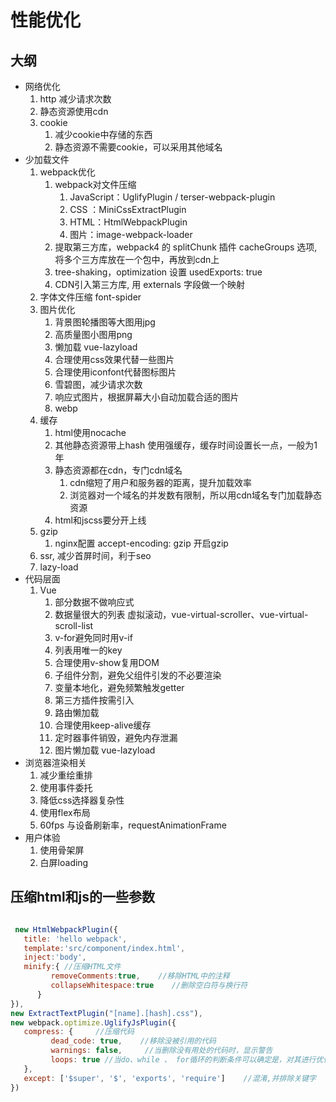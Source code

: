 
# 性能优化

## 大纲

<!-- - 网络优化
  1. DNS缓存
  2. http
     1. 减少请求次数
     2. 使用http2
        1. 解析速度快
        2. 多路复用
        3. 首部压缩
        4. 设置优先级
        5. 流量控制
        6. 服务器推送
  3. 静态资源使用cdn
  4. prefetch 预获取可能需要的资源
  5. preload 预获取必定要的资源, 重要资源使用
  6. cookie
     1. 减少cookie中存储的东西
     2. 静态资源不需要cookie，可以采用其他域名 -->
- 网络优化
  1. http 减少请求次数
  2. 静态资源使用cdn
  3. cookie
     1. 减少cookie中存储的东西
     2. 静态资源不需要cookie，可以采用其他域名
- 少加载文件
  1. webpack优化
     1. webpack对文件压缩
        1. JavaScript：UglifyPlugin / terser-webpack-plugin
        2. CSS ：MiniCssExtractPlugin
        3. HTML：HtmlWebpackPlugin
        4. 图片：image-webpack-loader
     2. 提取第三方库，webpack4 的 splitChunk 插件 cacheGroups 选项, 将多个三方库放在一个包中，再放到cdn上
     3. tree-shaking，optimization 设置 usedExports: true
     4. CDN引入第三方库, 用 externals 字段做一个映射
  2. 字体文件压缩 font-spider
  3. 图片优化
     1. 背景图轮播图等大图用jpg
     2. 高质量图小图用png
     3. 懒加载 vue-lazyload
     4. 合理使用css效果代替一些图片
     5. 合理使用iconfont代替图标图片
     6. 雪碧图，减少请求次数
     7. 响应式图片，根据屏幕大小自动加载合适的图片
     8. webp
  4. 缓存
     1. html使用nocache
     2. 其他静态资源带上hash 使用强缓存，缓存时间设置长一点，一般为1年
     3. 静态资源都在cdn，专门cdn域名
        1. cdn缩短了用户和服务器的距离，提升加载效率
        2. 浏览器对一个域名的并发数有限制，所以用cdn域名专门加载静态资源
     4. html和jscss要分开上线
  5. gzip
     1. nginx配置 accept-encoding: gzip 开启gzip
  6. ssr, 减少首屏时间，利于seo
  7. lazy-load
- 代码层面
  1. Vue
     1. 部分数据不做响应式
     2. 数据量很大的列表 虚拟滚动，vue-virtual-scroller、vue-virtual-scroll-list
     3. v-for避免同时用v-if
     4. 列表用唯一的key
     5. 合理使用v-show复用DOM
     6. 子组件分割，避免父组件引发的不必要渲染
     7. 变量本地化，避免频繁触发getter
     8. 第三方插件按需引入
     9. 路由懒加载
     10. 合理使用keep-alive缓存
     11. 定时器事件销毁，避免内存泄漏
     12. 图片懒加载 vue-lazyload
     <!-- 13. 无状态组件, functional -->
- 浏览器渲染相关
  1. 减少重绘重排
  2. 使用事件委托
  3. 降低css选择器复杂性
  4. 使用flex布局
  5. 60fps 与设备刷新率，requestAnimationFrame
- 用户体验
  1. 使用骨架屏
  2. 白屏loading

## 压缩html和js的一些参数

```js

 new HtmlWebpackPlugin({
   title: 'hello webpack',
   template:'src/component/index.html',
   inject:'body',
   minify:{ //压缩HTML文件
         removeComments:true,    //移除HTML中的注释
         collapseWhitespace:true    //删除空白符与换行符
      }
}),
new ExtractTextPlugin("[name].[hash].css"),
new webpack.optimize.UglifyJsPlugin({
   compress: {     //压缩代码
         dead_code: true,    //移除没被引用的代码
         warnings: false,     //当删除没有用处的代码时，显示警告
         loops: true //当do、while 、 for循环的判断条件可以确定是，对其进行优化
   },
   except: ['$super', '$', 'exports', 'require']    //混淆,并排除关键字
})
```